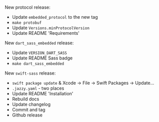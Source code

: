 New protocol release:
* Update `embedded_protocol` to the new tag
* `make protobuf`
* Update `Versions.minProtocolVersion`
* Update README 'Requirements'

New `dart_sass_embedded` release:
* Update `VERSION_DART_SASS`
* Update README Sass badge
* `make dart_sass_embedded`

New `swift-sass` release:
* `swift package update` & Xcode -> File -> Swift Packages -> Update...
* `.jazzy.yaml` - two places
* Update README 'Installation'
* Rebuild docs
* Update changelog
* Commit and tag
* Github release
